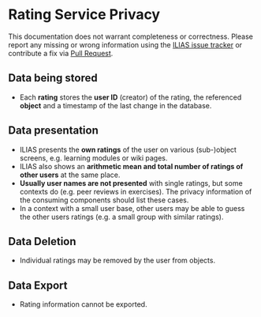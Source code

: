 # Rating Service Privacy

This documentation does not warrant completeness or correctness. Please report any
missing or wrong information using the [ILIAS issue tracker](https://mantis.ilias.de)
or contribute a fix via [Pull Request](../../docs/development/contributing.md#pull-request-to-the-repositories).

## Data being stored

- Each **rating** stores the **user ID** (creator) of the rating, the referenced **object** and a timestamp of the last change in the database.

## Data presentation

- ILIAS presents the **own ratings** of the user on various (sub-)object screens, e.g. learning modules or wiki pages.
- ILIAS also shows an **arithmetic mean and total number of ratings of other users** at the same place.
- **Usually user names are not presented** with single ratings, but some contexts do (e.g. peer reviews in exercises). The privacy information of the consuming components should list these cases.  
- In a context with a small user base, other users may be able to guess the other users ratings (e.g. a small group with similar ratings).

## Data Deletion

- Individual ratings may be removed by the user from objects.

## Data Export

- Rating information cannot be exported.